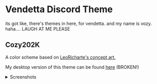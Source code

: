 # Vendetta Discord Theme
its got like, there's themes in here, for vendetta. and my name is vozy. haha.... LAUGH AT ME PLEASE

## Cozy202K

A color scheme based on [LeoRicharte's concept art.](https://support.discord.com/hc/user_images/tjTxmvyJTRtuwQnIHuGnYQ.png)

My desktop version of this theme can be found [here](https://github.com/SlippingGittys-Discord-Themes/Cozy202K) (BROKEN!)

<details>
<summary>Screenshots</summary>

![Image2](https://user-images.githubusercontent.com/76500838/226142498-30d8f0dc-86be-4038-a2b9-145bf2c29ac7.png)

![Image1](https://user-images.githubusercontent.com/76500838/226142497-81e9c96a-6fa3-4d51-9b23-fc5986b8578c.png)
</details>


